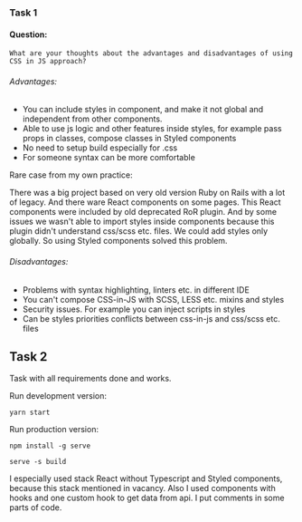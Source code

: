 ### Task 1

#### Question:
`What are your thoughts about the advantages and disadvantages of using CSS in JS
 approach?`
 
###### Advantages:
 - You can  include styles in component, and make it not global and independent from other components.
 - Able to use js logic and other features inside styles, for example pass props in classes, compose classes in Styled components
 - No need to setup build especially for .css
 - For someone syntax can be more comfortable
 
 Rare case from my own practice:
 
 There was a big project based on very old version Ruby on Rails with a lot of legacy. And there ware React components on some pages. This React components were included by old deprecated RoR plugin. And by some issues we wasn't able to import styles inside components because this plugin didn't understand css/scss etc. files. We could add styles only globally. So using Styled components solved this problem.
  
###### Disadvantages:
- Problems with syntax highlighting, linters etc. in different IDE
- You can't compose CSS-in-JS with SCSS, LESS etc. mixins and styles
- Security issues. For example you can inject scripts in styles
- Can be styles priorities conflicts between css-in-js and css/scss etc. files

## Task 2
Task with all requirements done and works. 

Run development version:

`yarn start`

Run production version:

`npm install -g serve`

`serve -s build`

I especially used stack React without Typescript and Styled components, because this stack mentioned in vacancy. Also I used components with hooks and one custom hook to get data from api. I put comments in some parts of code. 


